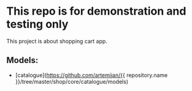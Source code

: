 # This repo is for demonstration and testing only

This project is about shopping cart app.

## Models:

- [catalogue](https://github.com/artemijan/{{ repository.name }}/tree/master/shop/core/catalogue/models)
